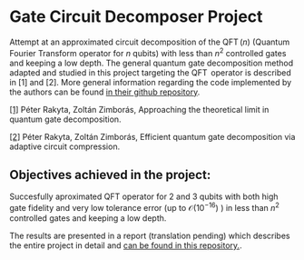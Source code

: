 # Gate Circuit Decomposer Project
Attempt at an approximated circuit decomposition of the $\operatorname{QFT}(n)$ (Quantum Fourier Transform operator for $n$ qubits) with less than $n^2$ controlled gates and keeping a low depth. The general quantum gate decomposition method adapted and studied in this project targeting the  $\operatorname{QFT}$ operator is described in [1] and [2]. More general information regarding the code implemented by the authors can be found [in their github repository](https://github.com/rakytap/sequential-quantum-gate-decomposer).
 
[[1]](https://arxiv.org/abs/2109.06770) Péter Rakyta, Zoltán Zimborás, Approaching the theoretical limit in quantum gate decomposition.

[[2]](https://arxiv.org/abs/2203.04426) Péter Rakyta, Zoltán Zimborás, Efficient quantum gate decomposition via adaptive circuit compression.
 
## Objectives achieved in the project:
Succesfully aproximated QFT operator for 2 and 3 qubits with both high gate fidelity and very low tolerance error (up to $\mathcal{O}(10^{-16})$ ) in less than $n^2$ controlled gates and keeping a low depth.

The results are presented in a report (translation pending) which describes the entire project in detail and [can be found in this repository.](https://github.com/rlosadagarcia/QFT-Gate-Circuit-Decomposer/blob/aa02985932aaa03119a3c1d2c961866815bed267/Memoria_Roberto_Losada_Garcia.pdf).
